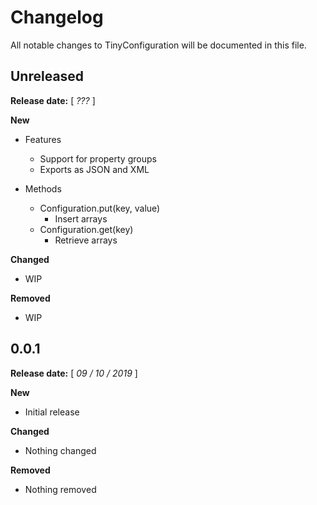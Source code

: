 # Changelog
All notable changes to TinyConfiguration will be documented in this file.

## Unreleased

**Release date:** [ *???* ]

**New**

- Features
  - Support for property groups
  - Exports as JSON and XML

- Methods
  - Configuration.put(key, value)
    - Insert arrays
  - Configuration.get(key)
    - Retrieve arrays

**Changed**
- WIP

**Removed**
- WIP


## 0.0.1

**Release date:** [ *09 / 10 / 2019* ]


**New**
- Initial release

**Changed**
- Nothing changed

**Removed**
- Nothing removed
